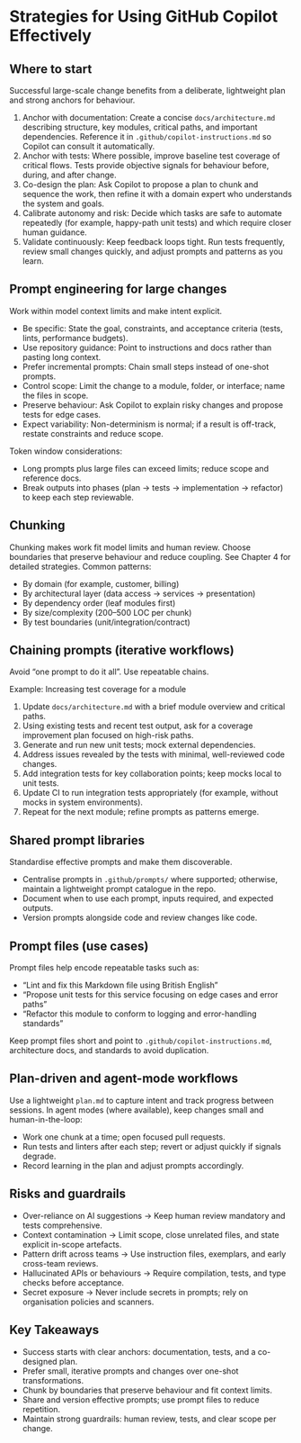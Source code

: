 # Strategies for Using GitHub Copilot Effectively

## Where to start

Successful large-scale change benefits from a deliberate, lightweight plan and strong anchors for behaviour.

1. Anchor with documentation: Create a concise `docs/architecture.md` describing structure, key modules, critical paths, and important dependencies. Reference it in `.github/copilot-instructions.md` so Copilot can consult it automatically.
2. Anchor with tests: Where possible, improve baseline test coverage of critical flows. Tests provide objective signals for behaviour before, during, and after change.
3. Co-design the plan: Ask Copilot to propose a plan to chunk and sequence the work, then refine it with a domain expert who understands the system and goals.
4. Calibrate autonomy and risk: Decide which tasks are safe to automate repeatedly (for example, happy-path unit tests) and which require closer human guidance.
5. Validate continuously: Keep feedback loops tight. Run tests frequently, review small changes quickly, and adjust prompts and patterns as you learn.

## Prompt engineering for large changes

Work within model context limits and make intent explicit.

- Be specific: State the goal, constraints, and acceptance criteria (tests, lints, performance budgets).
- Use repository guidance: Point to instructions and docs rather than pasting long context.
- Prefer incremental prompts: Chain small steps instead of one-shot prompts.
- Control scope: Limit the change to a module, folder, or interface; name the files in scope.
- Preserve behaviour: Ask Copilot to explain risky changes and propose tests for edge cases.
- Expect variability: Non-determinism is normal; if a result is off-track, restate constraints and reduce scope.

Token window considerations:

- Long prompts plus large files can exceed limits; reduce scope and reference docs.
- Break outputs into phases (plan → tests → implementation → refactor) to keep each step reviewable.

## Chunking

Chunking makes work fit model limits and human review. Choose boundaries that preserve behaviour and reduce coupling. See Chapter 4 for detailed strategies. Common patterns:

- By domain (for example, customer, billing)
- By architectural layer (data access → services → presentation)
- By dependency order (leaf modules first)
- By size/complexity (200–500 LOC per chunk)
- By test boundaries (unit/integration/contract)

## Chaining prompts (iterative workflows)

Avoid “one prompt to do it all”. Use repeatable chains.

Example: Increasing test coverage for a module

1. Update `docs/architecture.md` with a brief module overview and critical paths.
2. Using existing tests and recent test output, ask for a coverage improvement plan focused on high-risk paths.
3. Generate and run new unit tests; mock external dependencies.
4. Address issues revealed by the tests with minimal, well-reviewed code changes.
5. Add integration tests for key collaboration points; keep mocks local to unit tests.
6. Update CI to run integration tests appropriately (for example, without mocks in system environments).
7. Repeat for the next module; refine prompts as patterns emerge.

## Shared prompt libraries

Standardise effective prompts and make them discoverable.

- Centralise prompts in `.github/prompts/` where supported; otherwise, maintain a lightweight prompt catalogue in the repo.
- Document when to use each prompt, inputs required, and expected outputs.
- Version prompts alongside code and review changes like code.

## Prompt files (use cases)

Prompt files help encode repeatable tasks such as:

- “Lint and fix this Markdown file using British English”
- “Propose unit tests for this service focusing on edge cases and error paths”
- “Refactor this module to conform to logging and error-handling standards”

Keep prompt files short and point to `.github/copilot-instructions.md`, architecture docs, and standards to avoid duplication.

## Plan-driven and agent-mode workflows

Use a lightweight `plan.md` to capture intent and track progress between sessions. In agent modes (where available), keep changes small and human-in-the-loop:

- Work one chunk at a time; open focused pull requests.
- Run tests and linters after each step; revert or adjust quickly if signals degrade.
- Record learning in the plan and adjust prompts accordingly.

## Risks and guardrails

- Over-reliance on AI suggestions → Keep human review mandatory and tests comprehensive.
- Context contamination → Limit scope, close unrelated files, and state explicit in-scope artefacts.
- Pattern drift across teams → Use instruction files, exemplars, and early cross-team reviews.
- Hallucinated APIs or behaviours → Require compilation, tests, and type checks before acceptance.
- Secret exposure → Never include secrets in prompts; rely on organisation policies and scanners.

## Key Takeaways

- Success starts with clear anchors: documentation, tests, and a co-designed plan.
- Prefer small, iterative prompts and changes over one-shot transformations.
- Chunk by boundaries that preserve behaviour and fit context limits.
- Share and version effective prompts; use prompt files to reduce repetition.
- Maintain strong guardrails: human review, tests, and clear scope per change.
